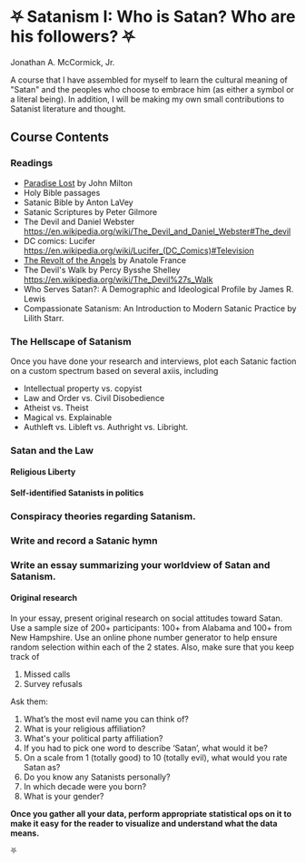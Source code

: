 # ⛧ Satanism I: Who is Satan? Who are his followers? ⛧

Jonathan A. McCormick, Jr. 

A course that I have assembled for myself to learn the cultural meaning 
of "Satan" and the peoples who choose to embrace him (as either a symbol 
or a literal being). In addition, I will  be making my own small 
contributions to Satanist literature and thought.

## Course Contents

### Readings
* [Paradise Lost](./paradise-lost.md) by John Milton
* Holy Bible passages
* Satanic Bible by Anton LaVey
* Satanic Scriptures by Peter Gilmore
* The Devil and Daniel Webster https://en.wikipedia.org/wiki/The_Devil_and_Daniel_Webster#The_devil
* DC comics: Lucifer https://en.wikipedia.org/wiki/Lucifer_(DC_Comics)#Television
* [The Revolt of the Angels](https://github.com/LiberlandHacker/OSSP-CS/blob/main/Term-04/satan/the-revolt-of-the-angels.md) by Anatole France
* The Devil's Walk by Percy Bysshe Shelley https://en.wikipedia.org/wiki/The_Devil%27s_Walk 
* Who Serves Satan?: A Demographic and Ideological Profile by James R. Lewis
* Compassionate Satanism: An Introduction to Modern Satanic Practice by Lilith Starr.

### The Hellscape of Satanism
Once you have done your research and interviews, plot each Satanic faction on a custom spectrum based on several axiis, including
* Intellectual property vs. copyist
* Law and Order vs. Civil Disobedience
* Atheist vs. Theist
* Magical vs. Explainable
* Authleft vs. Libleft vs. Authright vs. Libright.

### Satan and the Law

#### Religious Liberty 

#### Self-identified Satanists in politics

### Conspiracy theories regarding Satanism.

### Write and record a Satanic hymn

### Write an essay summarizing your worldview of Satan and Satanism. 

#### Original research

In your essay, present original research on social attitudes toward Satan. 
Use a sample size of 200+ participants: 100+ from Alabama and 100+ from 
New Hampshire. Use an online phone number generator to help ensure 
random selection within each of the 2 states. Also, make sure that
you keep track of
1. Missed calls
2. Survey refusals

Ask them: 
1. What’s the most evil name you can think of?
2. What is your religious affiliation?
3. What's your political party affiliation?
4. If you had to pick one word to describe ‘Satan’, what would it be?
5. On a scale from 1 (totally good) to 10 (totally evil), what would you rate Satan as?
7. Do you know any Satanists personally? 
8. In which decade were you born?
9. What is your gender?

**Once you gather all your data, perform appropriate statistical 
ops on it to make it easy for the reader to visualize and understand
what the data means.**


⛧
